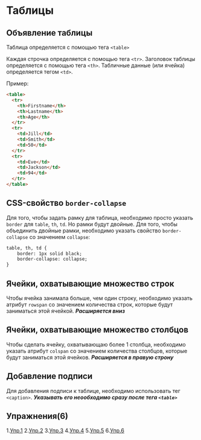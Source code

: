 # Таблицы
## Объявление таблицы
Таблица определяется с помощью тега `<table>`

Каждая строчка определяется с помощью тега `<tr>`. Заголовок таблицы определяется с помощью тега `<th>`. Табличные данные (или ячейка) определяется тегом `<td>`.

Пример:
```html
<table>
  <tr>
    <th>Firstname</th>
    <th>Lastname</th>
    <th>Age</th>
  </tr>
  <tr>
    <td>Jill</td>
    <td>Smith</td>
    <td>50</td>
  </tr>
  <tr>
    <td>Eve</td>
    <td>Jackson</td>
    <td>94</td>
  </tr>
</table> 
```

## CSS-свойство `border-collapse`
Для того, чтобы задать рамку для таблица, необходимо просто указать `border` для `table`, `th`, `td`. Но рамки будут двойные. Для того, чтобы объединить двойные рамки, необходимо указать свойство `border-collapse` со значением `collapse`:
```html
table, th, td {
    border: 1px solid black;
    border-collapse: collapse;
}
```

## Ячейки, охватывающие множество строк
Чтобы ячейка занимала больше, чем один строку, необходимо указать атрибут `rowspan` со значением количества строк, которые будут заниматься этой ячейкой. ***Расширяется вниз***

## Ячейки, охватывающие множество столбцов
Чтобы сделать ячейку, охватывающаю более 1 столбца, необходимо указать атрибут `colspan` со значением количества столбцов, которые будут заниматься этой ячейков. ***Расширяется в правую строну***

## Добавление подписи
Для добавления подписи к таблице, необходимо использовать тег `<caption>`. ***Указывать его неообходимо сразу после тега `<table>`***

## Упражнения(6)
1.[Упр.1](https://codepen.io/Learde/pen/PeKXwq)
2.[Упр.2](https://codepen.io/Learde/pen/wjqRaG)
3.[Упр.3](https://codepen.io/Learde/pen/JvywYe)
4.[Упр.4](https://codepen.io/Learde/pen/WJELrR)
5.[Упр.5](https://codepen.io/Learde/pen/qYXLbL)
6.[Упр.6](https://codepen.io/Learde/pen/JvywXe)
